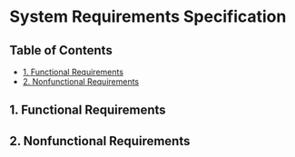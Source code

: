 # System Requirements Specification

## Table of Contents

- [1. Functional Requirements](#functional-requirements)
- [2. Nonfunctional Requirements](#functional-requirements)


## 1. Functional Requirements

## 2. Nonfunctional Requirements
